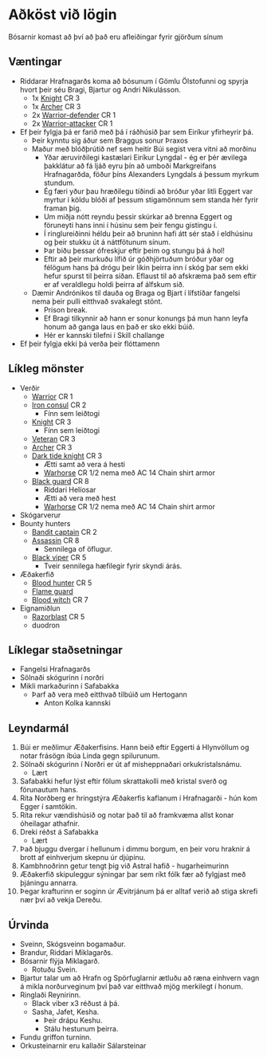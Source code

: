 # Aðköst við lögin

Bósarnir komast að því að það eru afleiðingar fyrir gjörðum sínum

## Væntingar
- Riddarar Hrafnagarðs koma að bósunum í Gömlu Ölstofunni og spyrja hvort þeir 
  séu Bragi, Bjartur og Andri Nikulásson.
  - 1x [Knight](https://www.dndbeyond.com/monsters/knight) CR 3
  - 1x [Archer](https://www.dndbeyond.com/monsters/archer) CR 3
  - 2x [Warrior-defender](https://www.dndbeyond.com/monsters/warrior) CR 1
  - 2x [Warrior-attacker](https://www.dndbeyond.com/monsters/attacker) CR 1
- Ef þeir fylgja þá er farið með þá í ráðhúsið þar sem Eiríkur yfirheyrir þá.
  - Þeir kynntu sig áður sem Braggus sonur Þraxos
  - Maður með blóðþrútið nef sem heitir Búi segist vera vitni að morðinu
    - Yðar æruvirðilegi kastælari Eiríkur Lyngdal - ég er þér ævilega þakklátur 
      að fá ljáð eyru þín að umboði Markgreifans Hrafnagarðda, föður þíns 
      Alexanders Lyngdals á þessum myrkum stundum.
    - Ég færi yður þau hræðilegu tíðindi að bróður yðar litli Eggert var myrtur
      í köldu blóði af þessum stigamönnum sem standa hér fyrir framan þig.
    - Um miðja nótt reyndu þessir skúrkar að brenna Eggert og föruneyti hans 
      inni í húsinu sem þeir fengu gistingu í.
    - Í ringlureiðinni héldu þeir að bruninn hafi átt sér stað í eldhúsinu og
      þeir stukku út á náttfötunum sínum.
    - Þar biðu þessar ófreskjur eftir þeim og stungu þá á hol!
    - Eftir að þeir murkuðu lífið úr góðhjörtuðum bróður yðar og félögum hans
      þá drógu þeir líkin þeirra inn í skóg þar sem ekki hefur spurst til 
      þeirra síðan. Eflaust til að afskræma það sem eftir er af veraldlegu
      holdi þeirra af álfskum sið.
  - Dæmir Andrónikos til dauða og Braga og Bjart í lífstíðar fangelsi nema þeir
    pulli eitthvað svakalegt stönt.
    - Prison break.
    - Ef Bragi tilkynnir að hann er sonur konungs þá mun hann leyfa honum að 
      ganga laus en það er sko ekki búið.
    - Hér er kannski tilefni í Skill challange
- Ef þeir fylgja ekki þá verða þeir flóttamenn

## Líkleg mönster
- Verðir
  - [Warrior](https://www.dndbeyond.com/monsters/warrior) CR 1
  - [Iron consul](https://www.dndbeyond.com/monsters/iron-consul) CR 2
    - Fínn sem leiðtogi
  - [Knight](https://www.dndbeyond.com/monsters/knight) CR 3
    - Fínn sem leiðtogi
  - [Veteran](https://www.dndbeyond.com/monsters/veteran) CR 3
  - [Archer](https://www.dndbeyond.com/monsters/archer) CR 3
  - [Dark tide knight](https://www.dndbeyond.com/monsters/dark-tide-knight) CR 3
    - Ætti samt að vera á hesti 
    - [Warhorse](https://www.dndbeyond.com/monsters/warhorse) CR 1/2 nema með 
      AC 14 Chain shirt armor
  - [Black guard](https://www.dndbeyond.com/monsters/blackguard) CR 8
    - Riddari Helíosar
    - Ætti að vera með hest
    - [Warhorse](https://www.dndbeyond.com/monsters/warhorse) CR 1/2 nema með 
      AC 14 Chain shirt armor
- Skógarverur
- Bounty hunters
  - [Bandit captain](https://www.dndbeyond.com/monsters/bandit-captain) CR 2
  - [Assassin](https://www.dndbeyond.com/monsters/assassin) CR 8
    - Sennilega of öflugur.
  - [Black viper](https://www.dndbeyond.com/monsters/black-viper) CR 5 
    - Tveir sennilega hæfilegir fyrir skyndi árás.
- Æðakerfið
  - [Blood hunter](https://www.dndbeyond.com/monsters/blood-hunter) CR 5
  - [Flame guard](https://www.dndbeyond.com/monsters/eternal-flame-guardian)
  - [Blood witch](https://www.dndbeyond.com/monsters/blood-witch) CR 7
- Eignamiðlun
  - [Razorblast](https://www.dndbeyond.com/monsters/razerblast) CR 5
  - duodron

## Líklegar staðsetningar
- Fangelsi Hrafnagarðs
- Sölnaði skógurinn í norðri
- Mikli markaðurinn í Safabakka
  - Þarf að vera með eitthvað tilbúið um Hertogann 
    - Anton Kolka kannski

## Leyndarmál
1. Búi er meðlimur Æðakerfisins. Hann beið eftir Eggerti á Hlynvöllum og notar
   frásögn íbúa Linda gegn spilurunum.
2. Sölnaði skógurinn í Norðri er út af misheppnaðari orkukristalsnámu.
   - Lært
3. Safabakki hefur lýst eftir fölum skrattakolli með kristal sverð og 
   förunautum hans.
4. Ríta Norðberg er hringstýra Æðakerfis kaflanum í Hrafnagarði - hún kom 
   Egger í samtökin.
5. Ríta rekur vændishúsið og notar það til að framkvæma allst konar óheilagar 
   athafnir.
6. Dreki réðst á Safabakka
   - Lært
7. Það bjuggu dvergar í hellunum i dimmu borgum, en þeir voru hraknir á brott 
   af einhverjum skepnu úr djúpinu.
8. Kambhnoðrinn getur tengt þig við Astral hafið - hugarheimurinn
9. Æðakerfið skipuleggur sýningar þar sem ríkt fólk fær að fylgjast með 
   þjáningu annarra.
10. Þegar krafturinn er soginn úr Ævitrjánum þá er alltaf verið að stiga skrefi
    nær því að vekja Dereðu.

## Úrvinda
- Sveinn, Skógsveinn bogamaður.
- Brandur, Riddari Miklagarðs.
- Bósarnir flýja Miklagarð.
  - Rotuðu Svein.
- Bjartur talar um að Hrafn og Spörfuglarnir ætluðu að ræna einhvern vagn á
  mikla norðurveginum því það var eitthvað mjög merkilegt í honum.
- Ringlaði Reynirinn.
  - Black viber x3 réðust á þá.
  - Sasha, Jafet, Kesha.
    - Þeir drápu Keshu.
    - Stálu hestunum þeirra.
- Fundu griffon turninn.
- Orkusteinarnir eru kallaðir Sálarsteinar